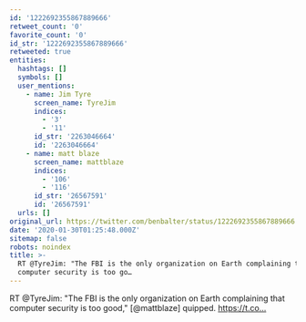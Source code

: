 ```yaml
---
id: '1222692355867889666'
retweet_count: '0'
favorite_count: '0'
id_str: '1222692355867889666'
retweeted: true
entities:
  hashtags: []
  symbols: []
  user_mentions:
    - name: Jim Tyre
      screen_name: TyreJim
      indices:
        - '3'
        - '11'
      id_str: '2263046664'
      id: '2263046664'
    - name: matt blaze
      screen_name: mattblaze
      indices:
        - '106'
        - '116'
      id_str: '26567591'
      id: '26567591'
  urls: []
original_url: https://twitter.com/benbalter/status/1222692355867889666
date: '2020-01-30T01:25:48.000Z'
sitemap: false
robots: noindex
title: >-
  RT @TyreJim: "The FBI is the only organization on Earth complaining that
  computer security is too go…
---
```


RT @TyreJim: "The FBI is the only organization on Earth complaining that computer security is too good," [@mattblaze] quipped.
https://t.co…